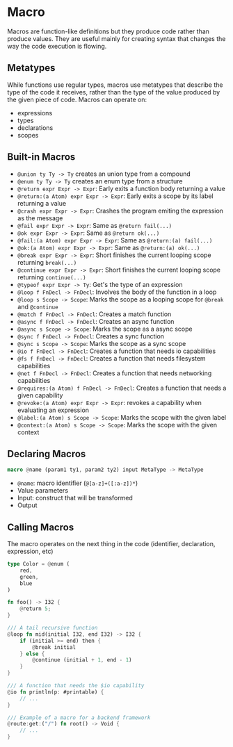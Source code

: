 # Macro

Macros are function-like definitions but they produce code rather than produce values. They are useful mainly for creating syntax that changes the way the code execution is flowing.

## Metatypes

While functions use regular types, macros use metatypes that describe the type of the code it receives, rather than the type of the value produced by the given piece of code. Macros can operate on:

- expressions
- types
- declarations
- scopes

## Built-in Macros

- `@union ty Ty -> Ty` creates an union type from a compound
- `@enum ty Ty -> Ty` creates an enum type from a structure
- `@return expr Expr -> Expr`: Early exits a function body returning a value
- `@return:(a Atom) expr Expr -> Expr`: Early exits a scope by its label returning a value
- `@crash expr Expr -> Expr`: Crashes the program emiting the expression as the message
- `@fail expr Expr -> Expr`: Same as `@return fail(...)`
- `@ok expr Expr -> Expr`: Same as `@return ok(...)`
- `@fail:(a Atom) expr Expr -> Expr`: Same as `@return:(a) fail(...)`
- `@ok:(a Atom) expr Expr -> Expr`: Same as `@return:(a) ok(...)`
- `@break expr Expr -> Expr`: Short finishes the current looping scope returning `break(...)`
- `@continue expr Expr -> Expr`: Short finishes the current looping scope returning `continue(...)`
- `@typeof expr Expr -> Ty`: Get's the type of an expression
- `@loop f FnDecl -> FnDecl`: Involves the body of the function in a loop
- `@loop s Scope -> Scope`: Marks the scope as a looping scope for `@break` and `@continue`
- `@match f FnDecl -> FnDecl`: Creates a match function
- `@async f FnDecl -> FnDecl`: Creates an async function
- `@async s Scope -> Scope`: Marks the scope as a async scope
- `@sync f FnDecl -> FnDecl`: Creates a sync function
- `@sync s Scope -> Scope`: Marks the scope as a sync scope
- `@io f FnDecl -> FnDecl`: Creates a function that needs io capabilities
- `@fs f FnDecl -> FnDecl`: Creates a function that needs filesystem capabilities
- `@net f FnDecl -> FnDecl`: Creates a function that needs networking capabilities
- `@requires:(a Atom) f FnDecl -> FnDecl`: Creates a function that needs a given capability
- `@revoke:(a Atom) expr Expr -> Expr`: revokes a capability when evaluating an expression
- `@label:(a Atom) s Scope -> Scope`: Marks the scope with the given label
- `@context:(a Atom) s Scope -> Scope`: Marks the scope with the given context

## Declaring Macros

```rs
macro @name (param1 ty1, param2 ty2) input MetaType -> MetaType
```

- `@name`: macro identifier (`@[a-z]+([:a-z])*`)
- Value parameters
- Input: construct that will be transformed
- Output

## Calling Macros

The macro operates on the next thing in the code (identifier, declaration, expression, etc)

```rs
type Color = @enum (
    red,
    green,
    blue
)

fn foo() -> I32 {
    @return 5;
}

/// A tail recursive function
@loop fn mid(initial I32, end I32) -> I32 {
    if (initial >= end) then {
        @break initial
    } else {
        @continue (initial + 1, end - 1)
    }
}

/// A function that needs the $io capability
@io fn println(p: #printable) {
    // ...
}

/// Example of a macro for a backend framework
@route:get:("/") fn root() -> Void {
    // ...
} 
```
